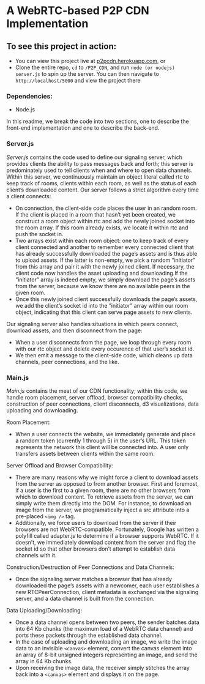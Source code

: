 # A WebRTC-based P2P CDN Implementation

## To see this project in action:
* You can view this project live at [p2pcdn.herokuapp.com](p2pcdn.herokuapp.com), or
* Clone the entire repo, `cd` to `/P2P_CDN`, and run `node (or nodejs) server.js` to spin up the server. You can then navigate to `http://localhost/5000` and view the project there

### Dependencies:
* Node.js

In this readme, we break the code into two sections, one to
describe the front-end implementation and one to describe
the back-end.

### Server.js

*Server.js* contains the code used to define our signaling
server, which provides clients the ability to pass messages
back and forth; this server is predominately used to tell
clients when and where to open data channels. Within this
server, we continuously maintain an object literal called
rtc to keep track of rooms, clients within each room, as
well as the status of each client’s downloaded content.
Our server follows a strict algorithm every time a client
connects:

* On connection, the client-side code places the user in
an random room. If the client is placed in a room that
hasn’t yet been created, we construct a room object
within rtc and add the newly joined socket into the
room array. If this room already exists, we locate it
within rtc and push the socket in.
* Two arrays exist within each room object: one to
keep track of every client connected and another to
remember every connected client that has already
successfully downloaded the page’s assets and is thus
able to upload assets. If the latter is non-empty,
we pick a random ”initiator” from this array and
pair it with the newly joined client. If necessary,
the client code now handles the asset uploading and
downloading.If the ”initiator” array is indeed empty,
we simply download the page’s assets from the server,
because we know there are no available peers in the
given room.
* Once this newly joined client successfully downloads
the page’s assets, we add the client’s socket id into the
”initiator” array within our room object, indicating
that this client can serve page assets to new clients.

Our signaling server also handles situations in which peers
connect, download assets, and then disconnect from the
page:
* When a user disconnects from the page, we loop
through every room with our rtc object and delete
every occurence of that user’s socket id.
* We then emit a message to the client-side code, which
cleans up data channels, peer connections, and the
like.

### Main.js

*Main.js* contains the meat of our CDN functionality;
within this code, we handle room placement, server offload,
browser compatibility checks, construction of peer connections,
client disconnects, d3 visualizations, data uploading
and downloading.

Room Placement:
* When a user connects the website, we immediately
generate and place a random token (currently 1
through 5) in the user’s URL. This token represents
the network this client will be connected into. A user
only transfers assets between clients within the same
room.

Server Offload and Browser Compatibility:
* There are many reasons why we might force a client
to download assets from the server as opposed to from
another browser. First and foremost, if a user is the
first to a given room, there are no other browsers from
which to download content. To retrieve assets from
the server, we can simply write them directly into
the DOM. For instance, to download an image from
the server, we programatically inject a src attribute
into a pre-placed `<img />` tag.
* Additionally, we force users to download from the
server if their browsers are not WebRTC-compatible.
Fortunately, Google has written a polyfill called
adapter.js to determine if a browser supports WebRTC.
If it doesn’t, we immediately download content
from the server and flag the socket id so that
other browsers don’t attempt to establish data channels
with it.

Construction/Destruction of Peer Connections and Data
Channels:
* Once the signaling server matches a browser that has
already downloaded the page’s assets with a newcomer,
each user establishes a new RTCPeerConnection,
client metadata is exchanged via the signaling
server, and a data channel is built from the connection.

Data Uploading/Downloading:
* Once a data channel opens between two peers, the
sender batches data into 64 Kb chunks (the maximum
load of a WebRTC data channel) and ports these
packets through the established data channel.
* In the case of uploading and downloading an image,
we write the image data to an invisible `<canvas>`
element, convert the canvas element into an array of
8-bit unsigned integers representing an image, and
send the array in 64 Kb chunks.
* Upon receiving the image data, the receiver simply
stitches the array back into a `<canvas>` element and
displays it on the page.